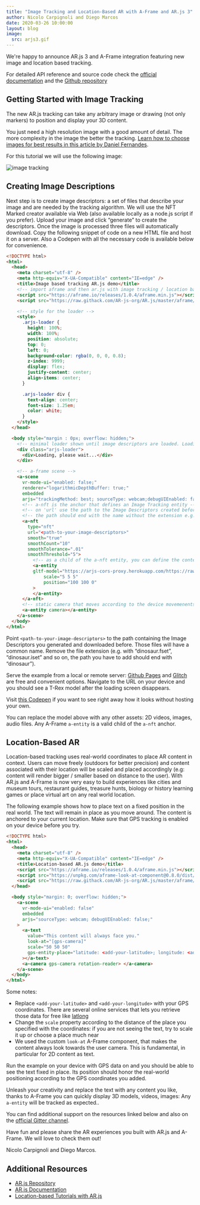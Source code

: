 ```yaml
---
title: "Image Tracking and Location-Based AR with A-Frame and AR.js 3"
author: Nicolo Carpignoli and Diego Marcos
date: 2020-03-26 10:00:00
layout: blog
image:
  src: arjs3.gif
---
```


We're happy to announce AR.js 3 and A-Frame integration featuring new image and
location based tracking.

For detailed API reference and source code check the [official
documentation](https://ar-js-org.github.io/AR.js-Docs/) and the [Github
repository](https://github.com/AR-js-org/AR.js)

<!-- more -->

## Getting Started with Image Tracking

The new AR.js tracking can take any arbitrary image or drawing (not only
markers) to position and display your 3D content.

You just need a high resolution image with a good amount of detail. The more
complexity in the image the better the tracking. [Learn how to choose images for
best results in this article by Daniel Fernandes](https://github.com/Carnaux/NFT-Marker-Creator/wiki/Creating-good-markers).

For this tutorial we will use the following image:

![image tracking](/images/blog/arjs3-image-tracking.jpg)

## Creating Image Descriptions

Next step is to create image descriptors: a set of files that describe your
image and are needed by the tracking algorithm. We will use the NFT Marked
creator available via Web (also available locally as a node.js script if you
prefer). Upload your image and click “generate” to create the descriptors. Once
the image is processed three files will automatically download. Copy the
following snippet of code on a new HTML file and host it on a server. Also a
Codepen with all the necessary code is available below for convenience.

```html
<!DOCTYPE html>
<html>
  <head>
    <meta charset="utf-8" />
    <meta http-equiv="X-UA-Compatible" content="IE=edge" />
    <title>Image based tracking AR.js demo</title>
    <!-- import aframe and then ar.js with image tracking / location based features -->
    <script src="https://aframe.io/releases/1.0.4/aframe.min.js"></script>
    <script src="https://raw.githack.com/AR-js-org/AR.js/master/aframe/build/aframe-ar-nft.js"></script>

    <!-- style for the loader -->
    <style>
      .arjs-loader {
        height: 100%;
        width: 100%;
        position: absolute;
        top: 0;
        left: 0;
        background-color: rgba(0, 0, 0, 0.8);
        z-index: 9999;
        display: flex;
        justify-content: center;
        align-items: center;
      }

      .arjs-loader div {
        text-align: center;
        font-size: 1.25em;
        color: white;
      }
    </style>
  </head>

  <body style="margin : 0px; overflow: hidden;">
    <!-- minimal loader shown until image descriptors are loaded. Loading may take a while according to the device computational power -->
    <div class="arjs-loader">
      <div>Loading, please wait...</div>
    </div>

    <!-- a-frame scene -->
    <a-scene
      vr-mode-ui="enabled: false;"
      renderer="logarithmicDepthBuffer: true;"
      embedded
      arjs="trackingMethod: best; sourceType: webcam;debugUIEnabled: false;">
      <!-- a-nft is the anchor that defines an Image Tracking entity -->
      <!-- on 'url' use the path to the Image Descriptors created before. -->
      <!-- the path should end with the name without the extension e.g. if file is trex.fset' the path should end with trex -->
      <a-nft
        type="nft"
        url="<path-to-your-image-descriptors>"
        smooth="true"
        smoothCount="10"
        smoothTolerance=".01"
        smoothThreshold="5">
          <!-- as a child of the a-nft entity, you can define the content to show. here's a GLTF model entity -->
          <a-entity
          gltf-model="https://arjs-cors-proxy.herokuapp.com/https://raw.githack.com/AR-js-org/AR.js/master/aframe/examples/image-tracking/nft/trex/scene.gltf"
              scale="5 5 5"
              position="100 100 0"
          >
          </a-entity>
      </a-nft>
      <!-- static camera that moves according to the device movemenents -->
      <a-entity camera></a-entity>
    </a-scene>
  </body>
</html>
```

Point `<path-to-your-image-descriptors>` to the path containing the Image
Descriptors you generated and downloaded before. Those files will have a common
name. Remove the file extension (e.g. with “dinosaur.fset”, “dinosaur.iset” and
so on, the path you have to add should end with “dinosaur”).

Serve the example from a local or remote server: [Github
Pages](https://pages.github.com/) and [Glitch](https://glitch.com/) are free
and convenient options. Navigate to the URL on your device and you should see a
T-Rex model after the loading screen disappears.

Visit [this Codepen](https://codepen.io/nicolocarpignoli/pen/vYOeYKd) if you
want to see right away how it looks without hosting your own.

You can replace the model above with any other assets: 2D videos, images, audio
files. Any A-Frame `a-entity` is a valid child of the `a-nft` anchor.

## Location-Based AR

Location-based tracking uses real-world coordinates to place AR content in context. Users can move freely (outdoors for better precision) and content associated with their location will be scaled and placed accordingly (e.g: content will render bigger / smaller based on distance to the user). With AR.js and A-Frame is now very easy to build experiences like cities and museum tours, restaurant guides, treasure hunts, biology or history learning games or place virtual art on any real world location.

The following example shows how to place text on a fixed position in the real world. The text will remain in place as you move around. The content is anchored to your current location. Make sure that GPS tracking is enabled on your device before you try.

```html
<!DOCTYPE html>
<html>
  <head>
    <meta charset="utf-8" />
    <meta http-equiv="X-UA-Compatible" content="IE=edge" />
    <title>Location-based AR.js demo</title>
    <script src="https://aframe.io/releases/1.0.4/aframe.min.js"></script>
    <script src="https://unpkg.com/aframe-look-at-component@0.8.0/dist/aframe-look-at-component.min.js"></script>
    <script src="https://raw.githack.com/AR-js-org/AR.js/master/aframe/build/aframe-ar-nft.js"></script>
  </head>

  <body style="margin: 0; overflow: hidden;">
    <a-scene
      vr-mode-ui="enabled: false"
      embedded
      arjs="sourceType: webcam; debugUIEnabled: false;"
    >
      <a-text
        value="This content will always face you."
        look-at="[gps-camera]"
        scale="50 50 50"
        gps-entity-place="latitude: <add-your-latitude>; longitude: <add-your-longitude>;"
      ></a-text>
      <a-camera gps-camera rotation-reader> </a-camera>
    </a-scene>
  </body>
</html>
```

Some notes:

  - Replace `<add-your-latitude>` and `<add-your-longitude>` with your GPS coordinates. There are several online services that lets you retrieve those data for free like [latlong](https://www.latlong.net/)
  - Change the `scale` property according to the distance of the place you specified with the coordinates: if you are not seeing the text, try to scale it up or choose a place much near
  - We used the custom `look-at` A-Frame component, that makes the content always look towards the user camera. This is fundamental, in particular for 2D content as text.

Run the example on your device with GPS data on and you should be able to see
the text fixed in place. Its position should honor the real-world positioning
according to the GPS coordinates you added.

Unleash your creativity and replace the text with any content you like, thanks
to A-Frame you can quickly display 3D models, videos, images: Any `a-entity`
will be tracked as expected..

You can find additional support on the resources linked below and also on the
[official Gitter channel](https://gitter.im/AR-js/Lobby).

Have fun and please share the AR experiences you built with AR.js and A-Frame.
We will love to check them out!

Nicolo Carpignoli and Diego Marcos.

## Additional Resources

- [AR.js Repository](https://github.com/AR-js-org/AR.js)
- [AR.js Documentation](https://ar-js-org.github.io/AR.js-Docs/)
- [Location-based Tutorials with AR.js](https://medium.com/swlh/build-your-location-based-augmented-reality-web-app-a841956eed2c)
